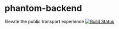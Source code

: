 # phantom-backend
Elevate the public transport experience
[![Build Status](https://travis-ci.com/ceelogre/phantom-backend.svg?branch=dev)](https://travis-ci.com/ceelogre/phantom-backend)
